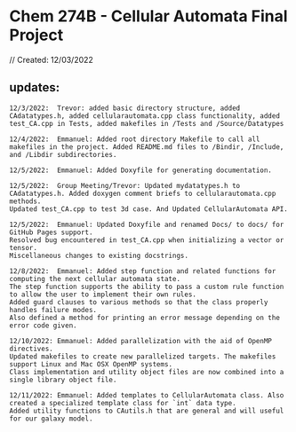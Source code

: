 # Chem 274B - Cellular Automata Final Project
// Created: 12/03/2022

## updates:
    12/3/2022:  Trevor: added basic directory structure, added CAdatatypes.h, added cellularautomata.cpp class functionality, added test_CA.cpp in Tests, added makefiles in /Tests and /Source/Datatypes

    12/4/2022:  Emmanuel: Added root directory Makefile to call all makefiles in the project. Added README.md files to /Bindir, /Include, and /Libdir subdirectories.

    12/5/2022:  Emmanuel: Added Doxyfile for generating documentation.

    12/5/2022:  Group Meeting/Trevor: Updated mydatatypes.h to CAdatatypes.h. Added doxygen comment briefs to cellularautomata.cpp methods. 
    Updated test_CA.cpp to test 3d case. And Updated CellularAutomata API.

    12/5/2022:  Emmanuel: Updated Doxyfile and renamed Docs/ to docs/ for GitHub Pages support. 
    Resolved bug encountered in test_CA.cpp when initializing a vector or tensor. 
    Miscellaneous changes to existing docstrings.

    12/8/2022:  Emmanuel: Added step function and related functions for computing the next cellular automata state. 
    The step function supports the ability to pass a custom rule function to allow the user to implement their own rules.
    Added guard clauses to various methods so that the class properly handles failure modes. 
    Also defined a method for printing an error message depending on the error code given.

    12/10/2022: Emmanuel: Added parallelization with the aid of OpenMP directives. 
    Updated makefiles to create new parallelized targets. The makefiles support Linux and Mac OSX OpenMP systems.
    Class implementation and utility object files are now combined into a single library object file.

    12/11/2022: Emmanuel: Added templates to CellularAutomata class. Also created a specialized template class for `int` data type.
    Added utility functions to CAutils.h that are general and will useful for our galaxy model.
